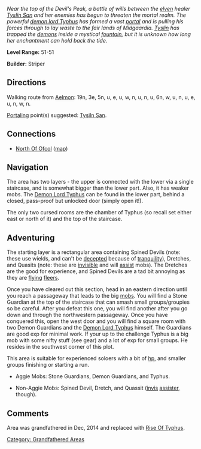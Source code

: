 *Near the top of the Devil's Peak, a battle of wills between the
[elven](Elves "wikilink") healer [Tyslin San](Tysiln_San "wikilink") and
her enemies has begun to threaten the mortal realm. The powerful [demon
lord Typhus](Demon_Lord_Typhus "wikilink") has formed a vast
[portal](Portals "wikilink") and is pulling his forces through to lay
waste to the fair lands of Midgaardia. [Tyslin](Tysiln_San "wikilink")
has trapped the [demons](Demons "wikilink") inside a mystical
[fountain](Fountains "wikilink"), but it is unknown how long her
enchantment can hold back the tide.*

**Level Range:** 51-51

**Builder:** Striper

## Directions

Walking route from [Aelmon](Aelmon "wikilink"): 19n, 3e, 5n, u, e, u, w,
n, u, n, u, 6n, w, u, n, u, e, u, n, w, n.

[Portaling](Portal "wikilink") point(s) suggested: [Tysiln
San](Tysiln_San "wikilink").

## Connections

-   [North Of Ofcol](:Category:North_Of_Ofcol "wikilink")
    ([map](North_Of_Ofcol_Map "wikilink"))

## Navigation

The area has two layers - the upper is connected with the lower via a
single staircase, and is somewhat bigger than the lower part. Also, it
has weaker mobs. The [Demon Lord Typhus](Demon_Lord_Typhus "wikilink")
can be found in the lower part, behind a closed, pass-proof but unlocked
door (simply open it!).

The only two cursed rooms are the chamber of Typhus (so recall set
either east or north of it) and the top of the staircase.

## Adventuring

The starting layer is a rectangular area containing Spined Devils (note:
these use wields, and can't be [decepted](Deception "wikilink") because
of [tranquility](Racial_Tranquility "wikilink")), Dretches, and Quasits
(note: these are [invisible](Invis_Flag "wikilink") and will
[assist](Assistive_Mobs "wikilink") mobs). The Dretches are the good for
experience, and Spined Devils are a tad bit annoying as they are
[flying](Flying_Flag "wikilink") [fleers](Wimpy_Mobs "wikilink").

Once you have cleared out this section, head in an eastern direction
until you reach a passageway that leads to the big
[mobs](:Category:_Mobs "wikilink"). You will find a Stone Guardian at
the top of the staircase that can smash small groups/groupies so be
careful. After you defeat this one, you will find another after you go
down and through the northwestern passageway. Once you have conquered
this, open the west door and you will find a square room with two Demon
Guardians and the [Demon Lord Typhus](Demon_Lord_Typhus "wikilink")
himself. The Guardians are good exp for minimal work. If your up to the
challenge Typhus is a big mob with some nifty stuff (see gear) and a lot
of exp for small groups. He resides in the southwest corner of this
plot.

This area is suitable for experienced soloers with a bit of
[hp](Hit_Points "wikilink"), and smaller groups finishing or starting a
run.

-   Aggie Mobs: Stone Guardians, Demon Guardians, and Typhus.

<!-- -->

-   Non-Aggie Mobs: Spined Devil, Dretch, and Quassit
    ([invis](Invis_Flag "wikilink")
    [assister](Assistive_Mobs "wikilink"), though).

## Comments

Area was grandfathered in Dec, 2014 and replaced with [Rise Of
Typhus](:Category:Rise_Of_Typhus "wikilink").

[Category: Grandfathered
Areas](Category:_Grandfathered_Areas "wikilink")
